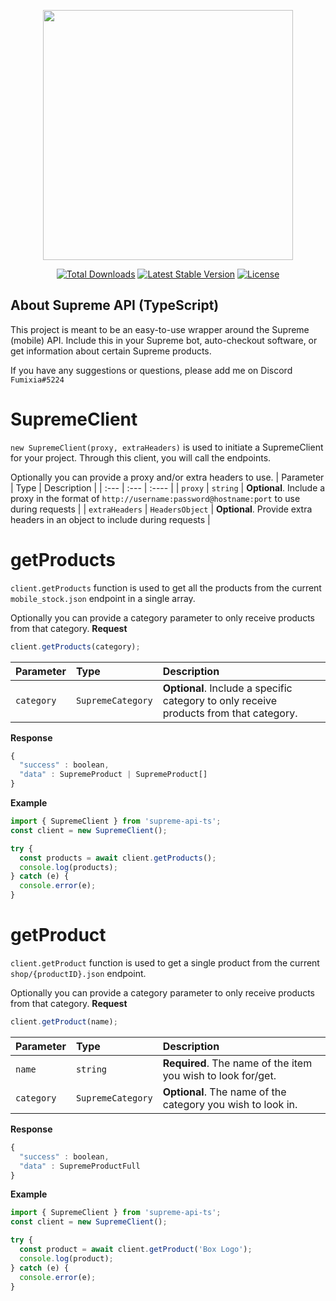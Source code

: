 <p  align="center"><a  href="https://www.npmjs.com/package/supreme-api-ts"  target="_blank"><img  src="https://upload.wikimedia.org/wikipedia/commons/thumb/2/23/Supreme-logo-newyork.png/400px-Supreme-logo-newyork.png"  width="400"></a></p>
<p  align="center">
<a  href="https://www.npmjs.com/package/supreme-api-ts"><img  src="https://img.shields.io/npm/dt/supreme-api-ts"  alt="Total Downloads"></a>
<a  href="https://www.npmjs.com/package/supreme-api-ts"><img  src="https://img.shields.io/npm/v/supreme-api-ts"  alt="Latest Stable Version"></a>
<a  href="https://www.npmjs.com/package/supreme-api-ts"><img  src="https://img.shields.io/npm/l/supreme-api-ts"  alt="License"></a>
</p>

## About Supreme API (TypeScript)

This project is meant to be an easy-to-use wrapper around the Supreme (mobile) API.
Include this in your Supreme bot, auto-checkout software, or get information about certain Supreme products.

If you have any suggestions or questions, please add me on Discord `Fumixia#5224`

# SupremeClient

`new SupremeClient(proxy, extraHeaders)` is used to initiate a SupremeClient for your project. Through this client, you will call the endpoints.

Optionally you can provide a proxy and/or extra headers to use.
| Parameter | Type | Description |
| :--- | :--- | :---- |
| `proxy` | `string` | **Optional**. Include a proxy in the format of `http://username:password@hostname:port` to use during requests |
| `extraHeaders` | `HeadersObject` | **Optional**. Provide extra headers in an object to include during requests |

# getProducts

`client.getProducts` function is used to get all the products from the current `mobile_stock.json` endpoint in a single array.

Optionally you can provide a category parameter to only receive products from that category.
**Request**

```javascript
client.getProducts(category);
```

| Parameter  | Type              | Description                                                                            |
| :--------- | :---------------- | :------------------------------------------------------------------------------------- |
| `category` | `SupremeCategory` | **Optional**. Include a specific category to only receive products from that category. |

**Response**

```javascript
{
  "success" : boolean,
  "data" : SupremeProduct | SupremeProduct[]
}
```

**Example**

```javascript
import { SupremeClient } from 'supreme-api-ts';
const client = new SupremeClient();

try {
  const products = await client.getProducts();
  console.log(products);
} catch (e) {
  console.error(e);
}
```

# getProduct

`client.getProduct` function is used to get a single product from the current `shop/{productID}.json` endpoint.

Optionally you can provide a category parameter to only receive products from that category.
**Request**

```javascript
client.getProduct(name);
```

| Parameter  | Type              | Description                                                  |
| :--------- | :---------------- | :----------------------------------------------------------- |
| `name`     | `string`          | **Required**. The name of the item you wish to look for/get. |
| `category` | `SupremeCategory` | **Optional**. The name of the category you wish to look in.  |

**Response**

```javascript
{
  "success" : boolean,
  "data" : SupremeProductFull
}

```

**Example**

```javascript
import { SupremeClient } from 'supreme-api-ts';
const client = new SupremeClient();

try {
  const product = await client.getProduct('Box Logo');
  console.log(product);
} catch (e) {
  console.error(e);
}
```
